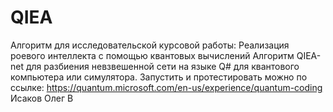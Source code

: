 # QIEA
Алгоритм для исследовательской курсовой работы: Реализация роевого интеллекта с помощью квантовых вычислений
Алгоритм QIEA-net для разбиения невзвешенной сети на языке Q# для квантового компьютера или симулятора.
Запустить и протестировать можно по ссылке: https://quantum.microsoft.com/en-us/experience/quantum-coding
Исаков Олег В
